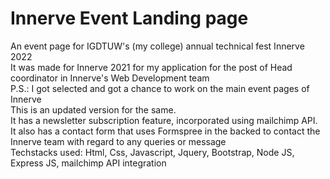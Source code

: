 # Innerve Event Landing page
An event page for IGDTUW's (my college) annual technical fest Innerve 2022 <br>
It was made for Innerve 2021 for my application for the post of Head coordinator in Innerve's Web Development team <br>
P.S.: I got selected and got a chance to work on the main event pages of Innerve <br>
This is an updated version for the same. <br>
It has a newsletter subscription feature, incorporated using mailchimp API. <br>
It also has a contact form that uses Formspree in the backed to contact the Innerve team with regard to any queries or message <br>
Techstacks used: Html, Css, Javascript, Jquery, Bootstrap, Node JS, Express JS, mailchimp API integration
 
